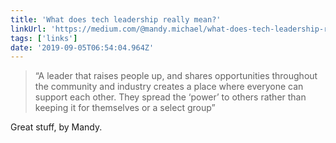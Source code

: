 ```yaml
---
title: 'What does tech leadership really mean?'
linkUrl: 'https://medium.com/@mandy.michael/what-does-tech-leadership-really-mean-79fd0915814a'
tags: ['links'] 
date: '2019-09-05T06:54:04.964Z'
---
```

> “A leader that raises people up, and shares opportunities throughout the community and industry creates a place where everyone can support each other. They spread the ‘power’ to others rather than keeping it for themselves or a select group” 

Great stuff, by Mandy. 